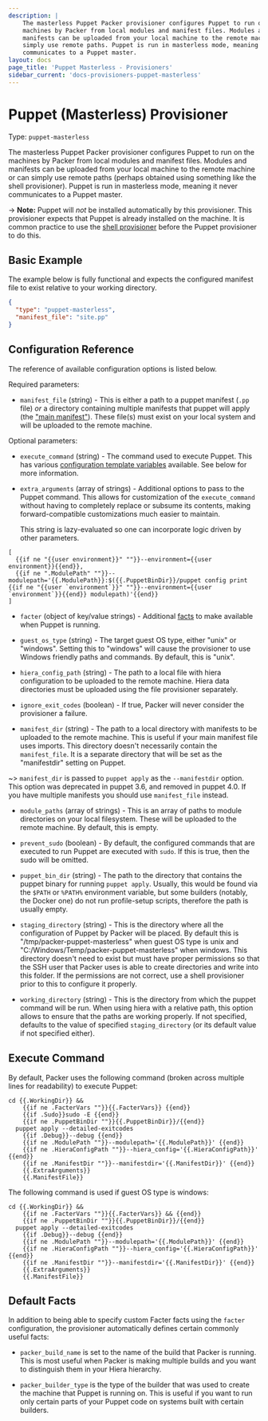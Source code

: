 ```yaml
---
description: |
    The masterless Puppet Packer provisioner configures Puppet to run on the
    machines by Packer from local modules and manifest files. Modules and
    manifests can be uploaded from your local machine to the remote machine or can
    simply use remote paths. Puppet is run in masterless mode, meaning it never
    communicates to a Puppet master.
layout: docs
page_title: 'Puppet Masterless - Provisioners'
sidebar_current: 'docs-provisioners-puppet-masterless'
---
```


# Puppet (Masterless) Provisioner

Type: `puppet-masterless`

The masterless Puppet Packer provisioner configures Puppet to run on the
machines by Packer from local modules and manifest files. Modules and manifests
can be uploaded from your local machine to the remote machine or can simply use
remote paths (perhaps obtained using something like the shell provisioner).
Puppet is run in masterless mode, meaning it never communicates to a Puppet
master.

-&gt; **Note:** Puppet will *not* be installed automatically by this
provisioner. This provisioner expects that Puppet is already installed on the
machine. It is common practice to use the [shell
provisioner](/docs/provisioners/shell.html) before the Puppet provisioner to do
this.

## Basic Example

The example below is fully functional and expects the configured manifest file
to exist relative to your working directory.

``` json
{
  "type": "puppet-masterless",
  "manifest_file": "site.pp"
}
```

## Configuration Reference

The reference of available configuration options is listed below.

Required parameters:

-   `manifest_file` (string) - This is either a path to a puppet manifest
    (`.pp` file) *or* a directory containing multiple manifests that puppet will
    apply (the ["main
    manifest"](https://docs.puppetlabs.com/puppet/latest/reference/dirs_manifest.html)).
    These file(s) must exist on your local system and will be uploaded to the
    remote machine.

Optional parameters:

-   `execute_command` (string) - The command used to execute Puppet. This has
    various [configuration template
    variables](/docs/templates/engine.html) available. See
    below for more information.

-   `extra_arguments` (array of strings) - Additional options to
    pass to the Puppet command. This allows for customization of the 
    `execute_command` without having to completely replace
    or subsume its contents, making forward-compatible customizations much
    easier to maintain.
    
    This string is lazy-evaluated so one can incorporate logic driven by other parameters.
```
[
  {{if ne "{{user environment}}" ""}}--environment={{user environment}}{{end}},
  {{if ne ".ModulePath" ""}}--modulepath='{{.ModulePath}}:$({{.PuppetBinDir}}/puppet config print {{if ne "{{user `environment`}}" ""}}--environment={{user `environment`}}{{end}} modulepath)'{{end}}
]
```

-   `facter` (object of key/value strings) - Additional
    [facts](https://puppetlabs.com/facter) to make
    available when Puppet is running.

-   `guest_os_type` (string) - The target guest OS type, either "unix" or
    "windows". Setting this to "windows" will cause the provisioner to use
    Windows friendly paths and commands. By default, this is "unix".

-   `hiera_config_path` (string) - The path to a local file with hiera
    configuration to be uploaded to the remote machine. Hiera data directories
    must be uploaded using the file provisioner separately.

-   `ignore_exit_codes` (boolean) - If true, Packer will never consider the
    provisioner a failure.

-   `manifest_dir` (string) - The path to a local directory with manifests to be
    uploaded to the remote machine. This is useful if your main manifest file
    uses imports. This directory doesn't necessarily contain the
    `manifest_file`. It is a separate directory that will be set as the
    "manifestdir" setting on Puppet.

~&gt; `manifest_dir` is passed to `puppet apply` as the `--manifestdir` option.
This option was deprecated in puppet 3.6, and removed in puppet 4.0. If you have
multiple manifests you should use `manifest_file` instead.

-   `module_paths` (array of strings) - This is an array of paths to module
    directories on your local filesystem. These will be uploaded to the
    remote machine. By default, this is empty.

-   `prevent_sudo` (boolean) - By default, the configured commands that are
    executed to run Puppet are executed with `sudo`. If this is true, then the
    sudo will be omitted.

-   `puppet_bin_dir` (string) - The path to the directory that contains the puppet
    binary for running `puppet apply`. Usually, this would be found via the `$PATH`
    or `%PATH%` environment variable, but some builders (notably, the Docker one) do
    not run profile-setup scripts, therefore the path is usually empty.

-   `staging_directory` (string) - This is the directory where all the configuration
    of Puppet by Packer will be placed. By default this is "/tmp/packer-puppet-masterless"
    when guest OS type is unix and "C:/Windows/Temp/packer-puppet-masterless" when windows.
    This directory doesn't need to exist but must have proper permissions so that the SSH
    user that Packer uses is able to create directories and write into this folder.
    If the permissions are not correct, use a shell provisioner prior to this to configure
    it properly.

-   `working_directory` (string) - This is the directory from which the puppet
    command will be run. When using hiera with a relative path, this option
    allows to ensure that the paths are working properly. If not specified,
    defaults to the value of specified `staging_directory` (or its default value
    if not specified either).

## Execute Command

By default, Packer uses the following command (broken across multiple lines for
readability) to execute Puppet:

```
cd {{.WorkingDir}} &&
	{{if ne .FacterVars ""}}{{.FacterVars}} {{end}}
	{{if .Sudo}}sudo -E {{end}}
	{{if ne .PuppetBinDir ""}}{{.PuppetBinDir}}/{{end}}
  puppet apply --detailed-exitcodes
	{{if .Debug}}--debug {{end}}
	{{if ne .ModulePath ""}}--modulepath='{{.ModulePath}}' {{end}}
	{{if ne .HieraConfigPath ""}}--hiera_config='{{.HieraConfigPath}}' {{end}}
	{{if ne .ManifestDir ""}}--manifestdir='{{.ManifestDir}}' {{end}}
	{{.ExtraArguments}}
	{{.ManifestFile}}
```

The following command is used if guest OS type is windows:

```
cd {{.WorkingDir}} &&
	{{if ne .FacterVars ""}}{{.FacterVars}} && {{end}}
	{{if ne .PuppetBinDir ""}}{{.PuppetBinDir}}/{{end}}
  puppet apply --detailed-exitcodes
	{{if .Debug}}--debug {{end}}
	{{if ne .ModulePath ""}}--modulepath='{{.ModulePath}}' {{end}}
	{{if ne .HieraConfigPath ""}}--hiera_config='{{.HieraConfigPath}}' {{end}}
	{{if ne .ManifestDir ""}}--manifestdir='{{.ManifestDir}}' {{end}}
	{{.ExtraArguments}}
	{{.ManifestFile}}
```

## Default Facts

In addition to being able to specify custom Facter facts using the `facter`
configuration, the provisioner automatically defines certain commonly useful
facts:

-   `packer_build_name` is set to the name of the build that Packer is running.
    This is most useful when Packer is making multiple builds and you want to
    distinguish them in your Hiera hierarchy.

-   `packer_builder_type` is the type of the builder that was used to create the
    machine that Puppet is running on. This is useful if you want to run only
    certain parts of your Puppet code on systems built with certain builders.
